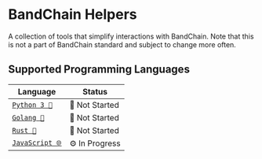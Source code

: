 # BandChain Helpers

A collection of tools that simplify interactions with BandChain. Note that this is not a part of BandChain standard and subject to change more often.

## Supported Programming Languages

| Language                        | Status         |
| ------------------------------- | -------------- |
| [`Python 3 🐍`](pyobi)          | 🤔 Not Started |
| [`Golang 🐀`](../chain/pkg/obi) | 🤔 Not Started |
| [`Rust 🦀`](../owasm/obi)       | 🤔 Not Started |
| [`JavaScript 🌐`](obi.js)       | ⚙️ In Progress |
